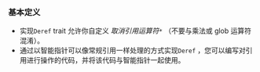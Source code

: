 ### 基本定义
- 实现`Deref` trait 允许你自定义 _取消引用运算符_`*` （不要与乘法或 glob 运算符混淆）。
- 通过以智能指针可以像常规引用一样处理的方式实现`Deref` ，您可以编写对引用进行操作的代码，并将该代码与智能指针一起使用。